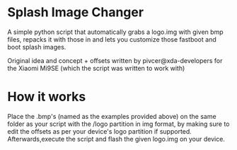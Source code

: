 # Splash Image Changer
A simple python script that automatically grabs a logo.img with given bmp files, repacks it with those in and lets you customize those fastboot and boot splash images.

Original idea and concept + offsets written by pivcer@xda-developers for the Xiaomi Mi9SE (which the script was written to work with)

# How it works
Place the .bmp's (named as the examples provided above) on the same folder as your script with the /logo partition in img format, by making sure to edit the offsets as per your device's logo partition if supported. Afterwards,execute the script and flash the given logo.img on your device.
